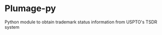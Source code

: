 Plumage-py
==========

Python module to obtain trademark status information from USPTO's TSDR system
